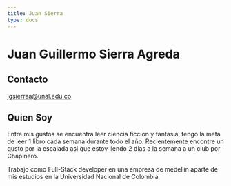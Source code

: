 ```yaml
---
title: Juan Sierra
type: docs
---
```


# Juan Guillermo Sierra Agreda

## Contacto

jgsierraa@unal.edu.co

## Quien Soy

Entre mis gustos se encuentra leer ciencia ficcion y fantasia, tengo la meta de leer 1 libro cada semana durante todo el año. Recientemente encontre un gusto por la escalada asi que estoy llendo 2 dias a la semana a un club por Chapinero.

Trabajo como Full-Stack developer en una empresa de medellin aparte de mis estudios en la Universidad Nacional de Colombia.
